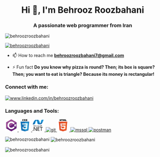 <h1 align="center">Hi 👋, I'm Behrooz Roozbahani</h1>
<h3 align="center">A passionate web programmer from Iran</h3>

<p align="left"> <img src="https://komarev.com/ghpvc/?username=behroozroozbahani&label=Profile%20views&color=0e75b6&style=flat" alt="behroozroozbahani" /> </p>

<p align="left"> <a href="https://github.com/ryo-ma/github-profile-trophy"><img src="https://github-profile-trophy.vercel.app/?username=behroozroozbahani" alt="behroozroozbahani" /></a> </p>

- 📫 How to reach me **behroozroozbahani7@gmail.com**

- ⚡ Fun fact **Do you know why pizza is round? Then; its box is square? Then; you want to eat is triangle? Because its money is rectangular!**

<h3 align="left">Connect with me:</h3>
<p align="left">
<a href="https://linkedin.com/in/www.linkedin.com/in/behroozroozbahani" target="blank"><img align="center" src="https://raw.githubusercontent.com/rahuldkjain/github-profile-readme-generator/master/src/images/icons/Social/linked-in-alt.svg" alt="www.linkedin.com/in/behroozroozbahani" height="30" width="40" /></a>
</p>

<h3 align="left">Languages and Tools:</h3>
<p align="left"> <a href="https://www.w3schools.com/cs/" target="_blank" rel="noreferrer"> <img src="https://raw.githubusercontent.com/devicons/devicon/master/icons/csharp/csharp-original.svg" alt="csharp" width="40" height="40"/> </a> <a href="https://www.w3schools.com/css/" target="_blank" rel="noreferrer"> <img src="https://raw.githubusercontent.com/devicons/devicon/master/icons/css3/css3-original-wordmark.svg" alt="css3" width="40" height="40"/> </a> <a href="https://dotnet.microsoft.com/" target="_blank" rel="noreferrer"> <img src="https://raw.githubusercontent.com/devicons/devicon/master/icons/dot-net/dot-net-original-wordmark.svg" alt="dotnet" width="40" height="40"/> </a> <a href="https://git-scm.com/" target="_blank" rel="noreferrer"> <img src="https://www.vectorlogo.zone/logos/git-scm/git-scm-icon.svg" alt="git" width="40" height="40"/> </a> <a href="https://www.w3.org/html/" target="_blank" rel="noreferrer"> <img src="https://raw.githubusercontent.com/devicons/devicon/master/icons/html5/html5-original-wordmark.svg" alt="html5" width="40" height="40"/> </a> <a href="https://www.microsoft.com/en-us/sql-server" target="_blank" rel="noreferrer"> <img src="https://www.svgrepo.com/show/303229/microsoft-sql-server-logo.svg" alt="mssql" width="40" height="40"/> </a> <a href="https://postman.com" target="_blank" rel="noreferrer"> <img src="https://www.vectorlogo.zone/logos/getpostman/getpostman-icon.svg" alt="postman" width="40" height="40"/> </a> </p>

<p><img align="left" src="https://github-readme-stats.vercel.app/api/top-langs?username=behroozroozbahani&show_icons=true&locale=en&layout=compact" alt="behroozroozbahani" /></p>

<p>&nbsp;<img align="center" src="https://github-readme-stats.vercel.app/api?username=behroozroozbahani&show_icons=true&locale=en" alt="behroozroozbahani" /></p>

<p><img align="center" src="https://github-readme-streak-stats.herokuapp.com/?user=behroozroozbahani&" alt="behroozroozbahani" /></p>
